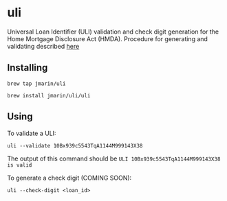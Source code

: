 # uli
Universal Loan Identifier (ULI) validation and check digit generation for the Home Mortgage Disclosure Act (HMDA). Procedure for generating and validating described [here](https://www.consumerfinance.gov/eregulations/1003-C/2015-26607_20200101#1003-C-1<Paste>)

## Installing

```shell
brew tap jmarin/uli
```

```shell
brew install jmarin/uli/uli
```

## Using

To validate a ULI: 

```shell
uli --validate 10Bx939c5543TqA1144M999143X38
```

The output of this command should be `ULI 10Bx939c5543TqA1144M999143X38 is valid`

To generate a check digit (COMING SOON):
```shell
uli --check-digit <loan_id>
```

